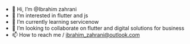 - 👋 Hi, I’m @Ibrahim zahrani
- 👀 I’m interested in flutter and js
- 🌱 I’m currently learning servicenow
- 💞️ I’m looking to collaborate on flutter and digital solutions for business
- 📫 How to reach me / ibrahim_zahrani@outlook.com

<!---
Ibrahimfz/Ibrahimfz is a ✨ special ✨ repository because its `README.md` (this file) appears on your GitHub profile.
You can click the Preview link to take a look at your changes.
--->
